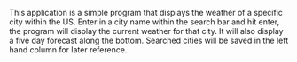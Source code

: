 This application is a simple program that displays the weather of a specific city within the US.
Enter in a city name within the search bar and hit enter, the program will display the current weather for that city. It will also display a five day forecast along the bottom.
Searched cities will be saved in the left hand column for later reference.